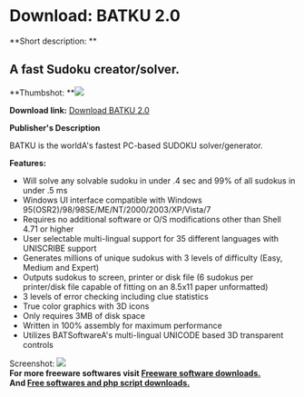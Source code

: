 # Download: BATKU 2.0

**Short description: **

## A fast Sudoku creator/solver.

  
**Thumbshot: **![](http://www.freewarefiles.com/screenshot/batku_md.jpg)   
  
**Download link:** [Download BATKU 2.0](http://freesoftwares.boysofts.com/BATKU_program_64894.html)  
  

**Publisher's Description**  
  

BATKU is the worldA's fastest PC-based SUDOKU solver/generator.

**Features:**

  * Will solve any solvable sudoku in under .4 sec and 99% of all sudokus in under .5 ms 
  * Windows UI interface compatible with Windows 95(OSR2)/98/98SE/ME/NT/2000/2003/XP/Vista/7 
  * Requires no additional software or O/S modifications other than Shell 4.71 or higher 
  * User selectable multi-lingual support for 35 different languages with UNISCRIBE support 
  * Generates millions of unique sudokus with 3 levels of difficulty (Easy, Medium and Expert) 
  * Outputs sudokus to screen, printer or disk file (6 sudokus per printer/disk file capable of fitting on an 8.5x11 paper unformatted) 
  * 3 levels of error checking including clue statistics 
  * True color graphics with 3D icons 
  * Only requires 3MB of disk space 
  * Written in 100% assembly for maximum performance 
  * Utilizes BATSoftwareA's multi-lingual UNICODE based 3D transparent controls 

  
  
Screenshot: ![](http://www.freewarefiles.com/screenshot/batku.jpg)  
**For more freeware softwares visit [Freeware software downloads.](http://freesoftwares.boysofts.com/)**   
**And [Free softwares and php script downloads.](http://www.boysofts.com/)**

